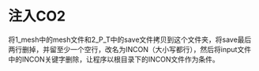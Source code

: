 
# 注入CO2
将1_mesh中的mesh文件和2_P_T中的save文件拷贝到这个文件夹，将save最后两行删掉，并留至少一个空行，改名为INCON（大小写都行），然后将input文件中的INCON关键字删除，让程序以根目录下的INCON文件作为条件。

